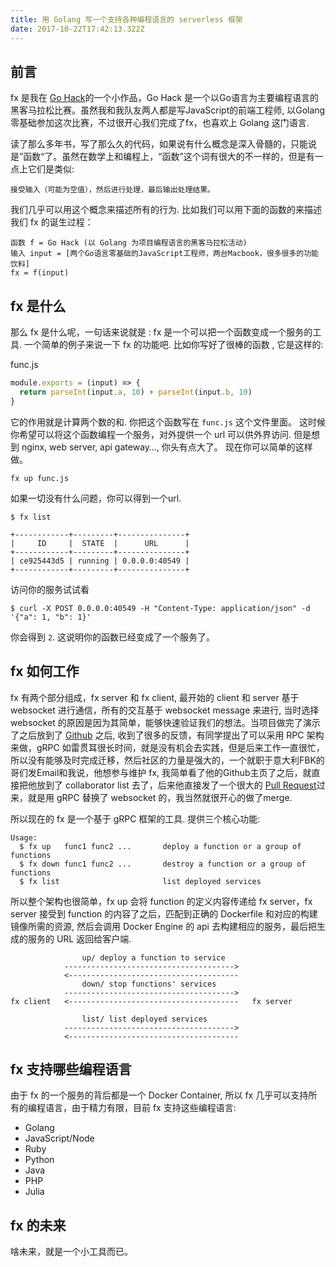 ```yaml
---
title: 用 Golang 写一个支持各种编程语言的 serverless 框架
date: 2017-10-22T17:42:13.322Z
---
```


## 前言

fx 是我在 [Go Hack](http://gohack2017.golangfoundation.org/)的一个小作品，Go Hack 是一个以Go语言为主要编程语言的黑客马拉松比赛。虽然我和我队友两人都是写JavaScript的前端工程师, 以Golang 零基础参加这次比赛，不过很开心我们完成了fx，也喜欢上 Golang 这门语言.

读了那么多年书，写了那么久的代码，如果说有什么概念是深入骨髓的，只能说是”函数“了。虽然在数学上和编程上，“函数”这个词有很大的不一样的，但是有一点上它们是类似:

```
接受输入（可能为空值），然后进行处理，最后输出处理结果。
```

我们几乎可以用这个概念来描述所有的行为. 比如我们可以用下面的函数的来描述我们 fx 的诞生过程：

```
函数 f = Go Hack (以 Golang 为项目编程语言的黑客马拉松活动)
输入 input = [两个Go语言零基础的JavaScript工程师，两台Macbook，很多很多的功能饮料]
fx = f(input)
```

## fx 是什么

那么 fx 是什么呢，一句话来说就是 : fx 是一个可以把一个函数变成一个服务的工具.  一个简单的例子来说一下 fx 的功能吧. 比如你写好了很棒的函数 , 它是这样的:

func.js
```javascript
module.exports = (input) => {
  return parseInt(input.a, 10) + parseInt(input.b, 10)
}
```

它的作用就是计算两个数的和.  你把这个函数写在 `func.js` 这个文件里面。 这时候你希望可以将这个函数编程一个服务，对外提供一个 url 可以供外界访问.  但是想到 nginx, web server,  api gateway…, 你头有点大了。 现在你可以简单的这样做。

```shell
fx up func.js
```

如果一切没有什么问题，你可以得到一个url.

```shell
$ fx list

+------------+---------+---------------+
|     ID     |  STATE  |      URL      |
+------------+---------+---------------+
| ce925443d5 | running | 0.0.0.0:40549 |
+------------+---------+---------------+
```

访问你的服务试试看

```shell
$ curl -X POST 0.0.0.0:40549 -H "Content-Type: application/json" -d '{"a": 1, "b": 1}'
```

你会得到 `2`. 这说明你的函数已经变成了一个服务了。

## fx 如何工作

fx 有两个部分组成，fx server 和 fx client, 最开始的 client 和 server 基于 websocket 进行通信，所有的交互基于 websocket message 来进行, 当时选择 websocket 的原因是因为其简单，能够快速验证我们的想法。当项目做完了演示了之后放到了 [Github](https://github.com/metrue/fx) 之后, 收到了很多的反馈，有同学提出了可以采用 RPC 架构来做，gRPC 如雷贯耳很长时间，就是没有机会去实践，但是后来工作一直很忙，所以没有能够及时完成迁移，然后社区的力量是强大的，一个就职于意大利FBK的哥们发Email和我说，他想参与维护 fx, 我简单看了他的Github主页了之后，就直接把他放到了 collaborator   list 去了，后来他直接发了一个很大的 [Pull Request](https://github.com/metrue/fx/pull/100/files)过来，就是用 gRPC 替换了 websocket 的，我当然就很开心的做了merge.

所以现在的 fx 是一个基于 gRPC 框架的工具. 提供三个核心功能:

```shell
Usage:
  $ fx up   func1 func2 ...       deploy a function or a group of functions
  $ fx down func1 func2 ...       destroy a function or a group of functions
  $ fx list                       list deployed services
```

所以整个架构也很简单，fx up 会将 function 的定义内容传递给 fx server，fx server 接受到 function 的内容了之后，匹配到正确的 Dockerfile 和对应的构建镜像所需的资源, 然后会调用 Docker Engine 的 api 去构建相应的服务，最后把生成的服务的 URL 返回给客户端.

```shell
                up/ deploy a function to service
            -------------------------------------->
            <--------------------------------------
                down/ stop functions' services
            -------------------------------------->
fx client	<--------------------------------------   fx server

                list/ list deployed services
            -------------------------------------->
			<--------------------------------------
```

## fx 支持哪些编程语言

由于 fx 的一个服务的背后都是一个 Docker Container, 所以 fx 几乎可以支持所有的编程语言，由于精力有限，目前 fx 支持这些编程语言:
* Golang
* JavaScript/Node
* Ruby
* Python
* Java
* PHP
* Julia

## fx 的未来

啥未来，就是一个小工具而已。
